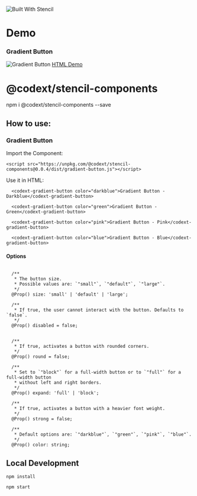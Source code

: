 ![Built With Stencil](https://img.shields.io/badge/-Built%20With%20Stencil-16161d.svg?logo=data%3Aimage%2Fsvg%2Bxml%3Bbase64%2CPD94bWwgdmVyc2lvbj0iMS4wIiBlbmNvZGluZz0idXRmLTgiPz4KPCEtLSBHZW5lcmF0b3I6IEFkb2JlIElsbHVzdHJhdG9yIDE5LjIuMSwgU1ZHIEV4cG9ydCBQbHVnLUluIC4gU1ZHIFZlcnNpb246IDYuMDAgQnVpbGQgMCkgIC0tPgo8c3ZnIHZlcnNpb249IjEuMSIgaWQ9IkxheWVyXzEiIHhtbG5zPSJodHRwOi8vd3d3LnczLm9yZy8yMDAwL3N2ZyIgeG1sbnM6eGxpbms9Imh0dHA6Ly93d3cudzMub3JnLzE5OTkveGxpbmsiIHg9IjBweCIgeT0iMHB4IgoJIHZpZXdCb3g9IjAgMCA1MTIgNTEyIiBzdHlsZT0iZW5hYmxlLWJhY2tncm91bmQ6bmV3IDAgMCA1MTIgNTEyOyIgeG1sOnNwYWNlPSJwcmVzZXJ2ZSI%2BCjxzdHlsZSB0eXBlPSJ0ZXh0L2NzcyI%2BCgkuc3Qwe2ZpbGw6I0ZGRkZGRjt9Cjwvc3R5bGU%2BCjxwYXRoIGNsYXNzPSJzdDAiIGQ9Ik00MjQuNywzNzMuOWMwLDM3LjYtNTUuMSw2OC42LTkyLjcsNjguNkgxODAuNGMtMzcuOSwwLTkyLjctMzAuNy05Mi43LTY4LjZ2LTMuNmgzMzYuOVYzNzMuOXoiLz4KPHBhdGggY2xhc3M9InN0MCIgZD0iTTQyNC43LDI5Mi4xSDE4MC40Yy0zNy42LDAtOTIuNy0zMS05Mi43LTY4LjZ2LTMuNkgzMzJjMzcuNiwwLDkyLjcsMzEsOTIuNyw2OC42VjI5Mi4xeiIvPgo8cGF0aCBjbGFzcz0ic3QwIiBkPSJNNDI0LjcsMTQxLjdIODcuN3YtMy42YzAtMzcuNiw1NC44LTY4LjYsOTIuNy02OC42SDMzMmMzNy45LDAsOTIuNywzMC43LDkyLjcsNjguNlYxNDEuN3oiLz4KPC9zdmc%2BCg%3D%3D&colorA=16161d&style=flat-square)


# Demo
### Gradient Button
![Gradient Button](https://i.imgur.com/7QPKnBN.png)
[HTML Demo](https://stencil-components.stackblitz.io)

# @codext/stencil-components
npm i @codext/stencil-components --save 


## How to use:
### Gradient Button

Import the Component:
```
<script src="https://unpkg.com/@codext/stencil-components@0.0.4/dist/gradient-button.js"></script>
```
Use it in HTML:
```
  <codext-gradient-button color="darkblue">Gradient Button - Darkblue</codext-gradient-button>
```
```
  <codext-gradient-button color="green">Gradient Button - Green</codext-gradient-button>
```
```
  <codext-gradient-button color="pink">Gradient Button - Pink</codext-gradient-button>
```
```
  <codext-gradient-button color="blue">Gradient Button - Blue</codext-gradient-button>
```

#### Options
```

  /**
   * The button size.
   * Possible values are: `"small"`, `"default"`, `"large"`.
   */
  @Prop() size: 'small' | 'default' | 'large';

  /**
   * If true, the user cannot interact with the button. Defaults to `false`.
   */
  @Prop() disabled = false;


  /**
   * If true, activates a button with rounded corners.
   */
  @Prop() round = false;

  /**
   * Set to `"block"` for a full-width button or to `"full"` for a full-width button
   * without left and right borders.
   */
  @Prop() expand: 'full' | 'block';

  /**
   * If true, activates a button with a heavier font weight.
   */
  @Prop() strong = false;

  /**
   * Default options are: `"darkblue"`, `"green"`, `"pink"`, `"blue"`.
   */
  @Prop() color: string;

```

## Local Development 
```
npm install
```
```
npm start
```